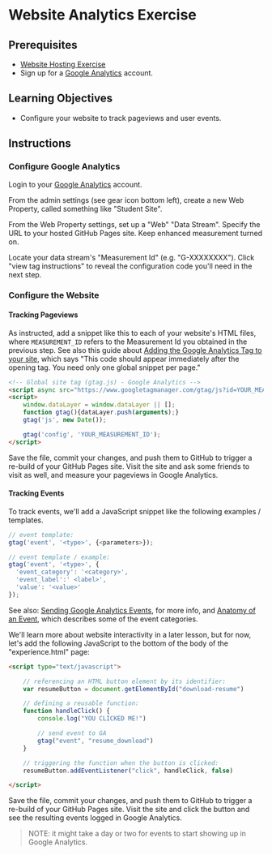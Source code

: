 
# Website Analytics Exercise

## Prerequisites

  + [Website Hosting Exercise](/exercises/website-hosting/exercise.md)
  + Sign up for a [Google Analytics](https://analytics.google.com) account.

## Learning Objectives

  + Configure your website to track pageviews and user events.

## Instructions

### Configure Google Analytics

Login to your [Google Analytics](https://analytics.google.com/analytics/web/) account.

From the admin settings (see gear icon bottom left), create a new Web Property, called something like "Student Site".

From the Web Property settings, set up a "Web" "Data Stream". Specify the URL to your hosted GitHub Pages site. Keep enhanced measurement turned on.

Locate your data stream's "Measurement Id" (e.g. "G-XXXXXXXX"). Click "view tag instructions" to reveal the configuration code you'll need in the next step.

### Configure the Website

#### Tracking Pageviews

As instructed, add a snippet like this to each of your website's HTML files, where `MEASUREMENT_ID` refers to the Measurement Id you obtained in the previous step. See also this guide about [Adding the Google Analytics Tag to your site](https://developers.google.com/analytics/devguides/collection/ga4), which says "This code should appear immediately after the opening <head> tag. You need only one global snippet per page."

```html
<!-- Global site tag (gtag.js) - Google Analytics -->
<script async src="https://www.googletagmanager.com/gtag/js?id=YOUR_MEASUREMENT_ID"></script>
<script>
    window.dataLayer = window.dataLayer || [];
    function gtag(){dataLayer.push(arguments);}
    gtag('js', new Date());

    gtag('config', 'YOUR_MEASUREMENT_ID');
</script>
```

Save the file, commit your changes, and push them to GitHub to trigger a re-build of your GitHub Pages site. Visit the site and ask some friends to visit as well, and measure your pageviews in Google Analytics.

#### Tracking Events

To track events, we'll add a JavaScript snippet like the following examples / templates.

```js
// event template:
gtag('event', '<type>', {<parameters>});
```

```js
// event template / example:
gtag('event', '<type>', {
  'event_category': '<category>',
  'event_label':' <label>',
  'value': '<value>'
});
```

See also: [Sending Google Analytics Events](https://developers.google.com/analytics/devguides/collection/gtagjs/events), for more info, and [Anatomy of an Event](https://support.google.com/analytics/answer/1033068#Anatomy), which describes some of the event categories.

We'll learn more about website interactivity in a later lesson, but for now, let's add the following JavaScript to the bottom of the body of the "experience.html" page:


```html
<script type="text/javascript">

    // referencing an HTML button element by its identifier:
    var resumeButton = document.getElementById("download-resume")

    // defining a reusable function:
    function handleClick() {
        console.log("YOU CLICKED ME!")

        // send event to GA
        gtag("event", "resume_download")
    }

    // triggering the function when the button is clicked:
    resumeButton.addEventListener("click", handleClick, false)

</script>
```

Save the file, commit your changes, and push them to GitHub to trigger a re-build of your GitHub Pages site. Visit the site and click the button and see the resulting events logged in Google Analytics.

> NOTE: it might take a day or two for events to start showing up in Google Analytics.
